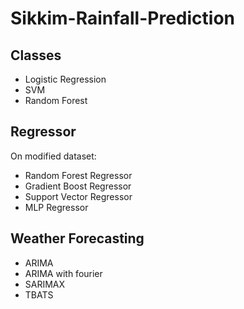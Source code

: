 # Sikkim-Rainfall-Prediction

## Classes
- Logistic Regression
- SVM
- Random Forest

## Regressor
On modified dataset:

- Random Forest Regressor
- Gradient Boost Regressor
- Support Vector Regressor
- MLP Regressor

## Weather Forecasting
- ARIMA
- ARIMA with fourier
- SARIMAX
- TBATS
